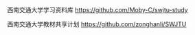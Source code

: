 西南交通大学学习资料库  https://github.com/Moby-C/swjtu-study 

西南交通大学教材共享计划 https://github.com/zonghanli/SWJTU
